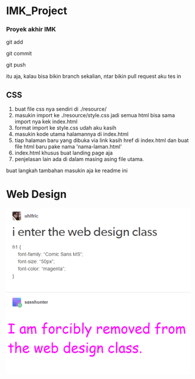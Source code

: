 # IMK_Project
### Proyek akhir IMK

git add

git commit

git push

itu aja, kalau bisa bikin branch sekalian, ntar bikin pull request aku tes in

## CSS
1. buat file css nya sendiri di ./resource/
2. masukin import ke ./resource/style.css jadi semua html bisa sama import nya kek index.html
3. format import ke style.css udah aku kasih
4. masukin kode utama halamannya di index.html
5. tiap halaman baru yang dibuka via link kasih href di index.html dan buat file html baru pake nama 'nama-laman.html'
6. index.html khusus buat landing page aja
7. penjelasan lain ada di dalam masing asing file utama.

buat langkah tambahan masukin aja ke readme ini

# Web Design
![Screenshot](Web-Design.png)